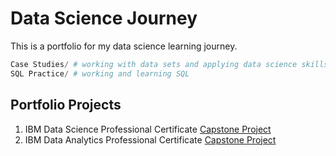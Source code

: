 # Data Science Journey
This is a portfolio for my data science learning journey.

```python
Case Studies/ # working with data sets and applying data science skills
SQL Practice/ # working and learning SQL
```

## Portfolio Projects
1. IBM Data Science Professional Certificate [Capstone Project](IBM_Data_Science_Coursera/Unit10/README.md)
2. IBM Data Analytics Professional Certificate [Capstone Project](IBM_Data_Analysis_Coursera/Unit9/README.md)

